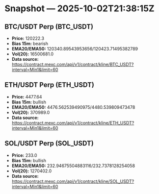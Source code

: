 # Snapshot — 2025-10-02T21:38:15Z

## BTC/USDT Perp (BTC_USDT)
- **Price:** 120222.3
- **Bias 15m:** bearish
- **EMA20/EMA50:** 120340.89543953656/120423.71495382789
- **Vol(20):** 16500681.0
- **Data source:** https://contract.mexc.com/api/v1/contract/kline/BTC_USDT?interval=Min1&limit=60

## ETH/USDT Perp (ETH_USDT)
- **Price:** 4477.64
- **Bias 15m:** bullish
- **EMA20/EMA50:** 4476.562539490975/4480.539809473478
- **Vol(20):** 370989.0
- **Data source:** https://contract.mexc.com/api/v1/contract/kline/ETH_USDT?interval=Min1&limit=60

## SOL/USDT Perp (SOL_USDT)
- **Price:** 233.0
- **Bias 15m:** bullish
- **EMA20/EMA50:** 232.94675504883116/232.7378128254058
- **Vol(20):** 1270402.0
- **Data source:** https://contract.mexc.com/api/v1/contract/kline/SOL_USDT?interval=Min1&limit=60
